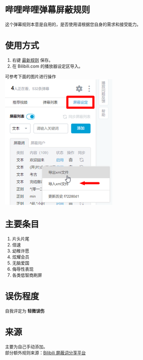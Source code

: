 # 哔哩哔哩弹幕屏蔽规则
这个弹幕规则本意是自用的，是否使用请根据您自身的需求和接受能力。

# 使用方式
1. 右键 [最新规则](Bilibili-block-list.xml) 保存。
2. 在 Bilibili.com 的播放器设定区导入。

可参考下面的图片进行操作
![操作图片](example.png)

# 主要条目
1. 片头片尾
2. 倍速
3. 幼稚许愿
4. 炫耀会员
5. 无脑爱国
6. 侮辱性表现
7. 各类低智商刷屏

# 误伤程度
自我评定为 **轻微误伤**  

# 来源
主要为自己手动添加。  
部分额外规则来源：[Bilibili 屏蔽词分享平台](https://harrynull.tech/bilibili/)

